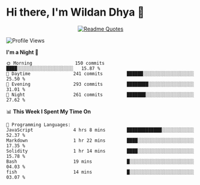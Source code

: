# Hi there, I'm Wildan Dhya 👋 

<div align="center">
  <a href="https://github.com/piyushsuthar/github-readme-quotes">
    <img src="https://quotes-github-readme.vercel.app/api?quote=Try%2C%20Fail%2C%20Retry&author=unknown&type=vertical&theme=dark" alt="Readme Quotes">
  </a>
</div>

<!--START_SECTION:waka-->
![Profile Views](http://img.shields.io/badge/Profile%20Views-0-blue)

**I'm a Night 🦉** 

```text
🌞 Morning                150 commits         ████░░░░░░░░░░░░░░░░░░░░░   15.87 % 
🌆 Daytime                241 commits         ██████░░░░░░░░░░░░░░░░░░░   25.50 % 
🌃 Evening                293 commits         ████████░░░░░░░░░░░░░░░░░   31.01 % 
🌙 Night                  261 commits         ███████░░░░░░░░░░░░░░░░░░   27.62 % 
```


📊 **This Week I Spent My Time On** 

```text
💬 Programming Languages: 
JavaScript               4 hrs 8 mins        █████████████░░░░░░░░░░░░   52.37 % 
Markdown                 1 hr 22 mins        ████░░░░░░░░░░░░░░░░░░░░░   17.35 % 
Solidity                 1 hr 14 mins        ████░░░░░░░░░░░░░░░░░░░░░   15.78 % 
Bash                     19 mins             █░░░░░░░░░░░░░░░░░░░░░░░░   04.03 % 
fish                     14 mins             █░░░░░░░░░░░░░░░░░░░░░░░░   03.07 % 
```


<!--END_SECTION:waka-->

<!--## GitHub Stats-->
<!--![Top Languages](https://github-readme-stats.vercel.app/api/top-langs/?username=wildandhya&layout=compact&theme=dracula)-->











